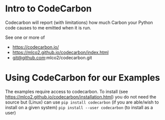 # Intro to CodeCarbon 
Codecarbon will report (with limitations) how much Carbon your Python code causes to me emitted when it is run.

See one or more of 
- https://codecarbon.io/
- https://mlco2.github.io/codecarbon/index.html
- git@github.com:mlco2/codecarbon.git

# Using CodeCarbon for our Examples
The examples require access to codecarbon. To install (see https://mlco2.github.io/codecarbon/installation.html) you do not need the source but (Linux) can use
`pip install codecarbon` (if you are able/wish to install on a given system)
`pip install --user codecarbon` (to install as a user)



